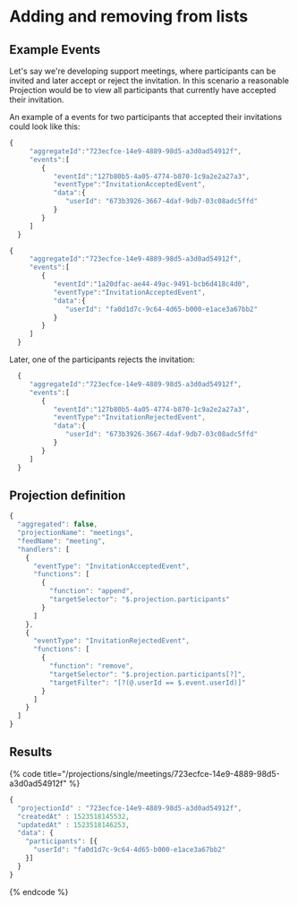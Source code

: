 # Adding and removing from lists

## Example Events

Let's say we're developing support meetings, where participants can be invited and later accept or reject the invitation. In this scenario a reasonable Projection would be to view all participants that currently have accepted their invitation.

An example of a events for two participants that accepted their invitations could look like this:  

```javascript
{  
     "aggregateId":"723ecfce-14e9-4889-98d5-a3d0ad54912f",
     "events":[  
        {  
           "eventId":"127b80b5-4a05-4774-b870-1c9a2e2a27a3",
           "eventType":"InvitationAcceptedEvent",
           "data":{  
              "userId": "673b3926-3667-4daf-9db7-03c08adc5ffd"
           }
        }
     ]
  }
```

```javascript
{  
     "aggregateId":"723ecfce-14e9-4889-98d5-a3d0ad54912f",
     "events":[  
        {  
           "eventId":"1a20dfac-ae44-49ac-9491-bcb6d418c4d0",
           "eventType":"InvitationAcceptedEvent",
           "data":{  
              "userId": "fa0d1d7c-9c64-4d65-b000-e1ace3a67bb2"
           }
        }
     ]
  }
```

Later, one of the participants rejects the invitation:

```javascript
  {  
     "aggregateId":"723ecfce-14e9-4889-98d5-a3d0ad54912f",
     "events":[  
        {  
           "eventId":"127b80b5-4a05-4774-b870-1c9a2e2a27a3",
           "eventType":"InvitationRejectedEvent",
           "data":{  
              "userId": "673b3926-3667-4daf-9db7-03c08adc5ffd"
           }
        }
     ]
  }
```

## Projection definition

```javascript
{
  "aggregated": false,
  "projectionName": "meetings",
  "feedName": "meeting",
  "handlers": [
    {
      "eventType": "InvitationAcceptedEvent",
      "functions": [
        {
          "function": "append",
          "targetSelector": "$.projection.participants"
        }
      ]
    },
    {
      "eventType": "InvitationRejectedEvent",
      "functions": [
        {
          "function": "remove",
          "targetSelector": "$.projection.participants[?]",
          "targetFilter": "[?(@.userId == $.event.userId)]"
        }
      ]
    }
  ]
}
```

## Results

{% code title="/projections/single/meetings/723ecfce-14e9-4889-98d5-a3d0ad54912f" %}
```javascript
{
  "projectionId" : "723ecfce-14e9-4889-98d5-a3d0ad54912f",       
  "createdAt" : 1523518145532,                                   
  "updatedAt" : 1523518146253,                                   
  "data": {
    "participants": [{
      "userId": "fa0d1d7c-9c64-4d65-b000-e1ace3a67bb2"
    }]
  }
}
```
{% endcode %}



